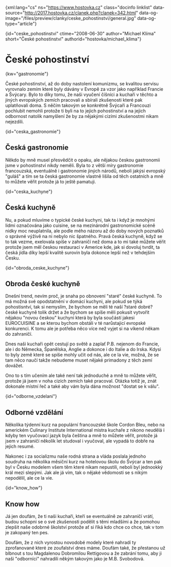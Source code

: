 
{xml:lang="cs" ns="https://www.hostovka.cz" class="docinfo linklist" data-source="http://2017.hostovka.cz/clanek.php?clanek=342.html" data-og-image="/files/preview/clanky/ceske_pohostinstvi/general.jpg" data-og-type="article"}

{id="ceske\_pohostinstvi" ctime="2008-06-30" author="Michael Klíma" short="České pohostinství" authorid="hostovka/michael\_klima"}

# České pohostinství

<!-- generated attribute kw by user_udpatekw.sh on 2019-03-11, do not edit -->

{kw="gastronomie"}

České pohostinství, až do doby nastolení komunizmu, se kvalitou servisu vyrovnalo zemím které byly dávány v Evropě za vzor jako například Francie a Švýcary. Bylo to díky tomu, že naši vyučení číšníci a kuchaři v těchto a jiných evropských zemích pracovali a sbírali zkušenosti které pak uplatňovali doma. S něčím takovým se konkrétně Švýcaři a Francouzi pochlubit nemohli protože ti byli na to jejich pohostinství a na jejich odbornost natolik namyšlení že by za nějakými cizími zkušenostmi nikam nejezdili.

{id="ceska_gastronomie"}

## Česká gastronomie

Někdo by mně musel přesvědčit o opaku, ale nějakou českou gastronomii jsme v pohostinství nikdy neměli. Byla to z větší míry gastronomie francouzská, eventuálně i gastronomie jiných národů, neboli jakýsi evropský "guláš" a tím se ta česká gastronomie vlastně lišila od těch ostatních a mně to můžete věřit protože já to ještě pamatuji.

{id="ceska_kuchyne"}

## Česká kuchyně

Nu, a pokud mluvíme o typické české kuchyni, tak ta i když je mnohými lidmi označována jako cuisine, se na mezinárodní gastronomické scéně nidky moc neuplatnila, ale podle mého názoru až do doby nových poznatků o správné výživě na ni nebylo nic špatného. Pravá česká kuchyně, když se to tak vezme, exelovala spíše v zahraničí než doma a to mi také můžete věřit protože jsem měl českou restauraci v Americe kde, jak si dovoluj tvrdit, ta česká jídla díky lepší kvalitě surovin byla dokonce lepší než v tehdejším Česku.

{id="obroda\_ceske\_kuchyne"}

## Obroda české kuchyně

Dnešní trend, nevím proč, je snaha po obnovení "staré" české kuchyně. To má možná své opodstatnění v domácí kuchyni, ale pokud se týká pohostisntví, tak si nemyslím, že bychom se měli té naší ?staré dobré? české kuchyně tolik držet a že bychom se spíše měli pokusit vytvořit nějakou "novou českou" kuchyni která by byla součástí jakesi EUROCUISINE a se kterou bychom obstáli v té narůstajicí evropské konkurenci. K tomu ale je potřeba něco více než vyjet si na víkend někam do zahraničí.

Dnes naši kuchaři opět cestují po světě a zaplať P.B. nejenom do Francie, ale i do Německa, Španělska, Anglie a dokonce i do Italie a do Irska. Kdysi to byly země které se spíše mohly učit od nás, ale ce la vie, možná, že se tam něco naučí takže nebudeme muset nějaké primadony z těch zemí dovážet.

Ono to s tím učením ale také není tak jednoduché a mně to můžete věřit, protože já jsem v noha cizích zemích také pracoval. Otázka totiž je, znát dokonale místní řeč a také aby vám byla dána možnost "dostat se k válu".

{id="odborne_vzdelani"}

## Odborné vzdělání

Několika týdenní kurz na populární francouzské škole Cordon Bleu, nebo na americkém Culinary Institute International mistra kuchaře z nikono neudělá i kdyby ten vyučovací jazyk byla čeština a mně to můžete věřit, protože já jsem v zahraničí několik let studoval i vyučoval, ale vypadá to dobře na jejich resumé.

Nakonec i za socializmu naše rodná strana a vláda poslala jednoho soudruha na několika měsíční kurz na hotelovou školu do Švýcar a ten pak byl v Česku modelem všem těm které nikam nepustili, neboli byl jednookký král mezi slepými. Jak ale já vím, tak o nějaké vědomosti se s nikým nepodělil, ale ce la vie.

{id="know_how"}

## Know how

Já jen doufám, že ti naši kuchaři, kteří se eventuálně ze zahraničí vrátí, budou schopni se o své zkušenosti podělit s těmi mladšími a že pomohou zlepšit naše odobrné školství protože ať si říká kdo chce co chce, tak v tom je zakopaný ten pes.

Doufám, že z nich vyrostou novodobé modely které nahradí ty zprofanované které ze zoufalství dnes máme. Doufám také, že přestanou už blbnout s tou Magdalenou Dobromilou Rettigovou a že zabrání tomu, aby ji naši "odborníci" nahradili někým takovým jako je M.B. Svobodová.

